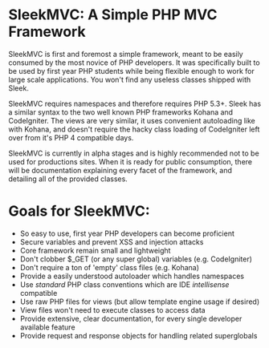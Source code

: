 SleekMVC: A Simple PHP MVC Framework
===
SleekMVC is first and foremost a simple framework, meant to be easily consumed by the most novice of
PHP developers. It was specifically built to be used by first year PHP students while being flexible
enough to work for large scale applications. You won't find any useless classes shipped with Sleek.

SleekMVC requires namespaces and therefore requires PHP 5.3+. Sleek has a similar syntax to the two
well known PHP frameworks Kohana and CodeIgniter. The views are very similar, it uses convenient
autoloading like with Kohana, and doesn't require the hacky class loading of CodeIgniter left over
from it's PHP 4 compatible days.

SleekMVC is currently in alpha stages and is highly recommended not to be used for productions sites.
When it is ready for public consumption, there will be documentation explaining every facet of the
framework, and detailing all of the provided classes.

Goals for SleekMVC:
==
* So easy to use, first year PHP developers can become proficient
* Secure variables and prevent XSS and injection attacks
* Core framework remain small and lightweight
* Don't clobber $_GET (or any super global) variables (e.g. CodeIgniter)
* Don't require a ton of 'empty' class files (e.g. Kohana)
* Provide a easily understood autoloader which handles namespaces
* Use _standard_ PHP class conventions which are IDE _intellisense_ compatible
* Use raw PHP files for views (but allow template engine usage if desired)
* View files won't need to execute classes to access data
* Provide extensive, clear documentation, for every single developer available feature
* Provide request and response objects for handling related superglobals
